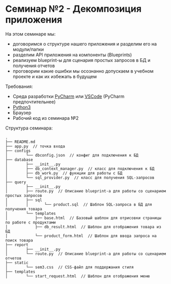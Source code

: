 # Семинар №2 - Декомпозиция приложения

На этом семинаре мы:
- договоримся о структуре нашего приложения и разделим его на модули/папки
- разделим API приложения на компоненты (Blueprints)
- реализуем blueprint-ы для сценария простых запросов в БД и получения отчетов
- проговорим какие ошибки мы осознанно допускаем в учебном проекте и как их избежать в будущем

Требования:
- Среда разработки [PyCharm](https://www.jetbrains.com/pycharm/download) или [VSCode](https://code.visualstudio.com/) (PyCharm предпочтительнее)
- [Python3](https://www.python.org/downloads/)
- Браузер
- Рабочий код из семинара №2

Структура семинара:
```
.
├── README.md
├── app.py  // точка входа
├── configs
│        └── dbconfig.json  // конфиг для подключения к БД
├── database
│        ├── __init__.py
│        ├── db_context_manager.py  // класс для подключения к БД
│        ├── db_work.py  // фукнции для работы с БД
│        └── sql_provider.py  // класс для получения SQL-запросов
├── query
│        ├── __init__.py
│        ├── route.py  // Описание blueprint-а для работы со сценарием простых запросов
│        ├── sql
│        │       └── product.sql  // Шаблон SQL-запроса в БД для получения товара
│        └── templates
│            ├── base.html  // Базовый шаблон для отрисовки страницы по работе с продуктами
│            ├── db_result.html  // Шаблон для отображения товара из БД
│            └── product_form.html  // Шаблон для ввода запроса на поиск товара
├── report
│        ├── __init__.py
│        └── route.py  // Описание blueprint-а для работы со сценарием отчетов
├── static
│        └── sem3.css  // CSS-файл для поддержания стиля
├── templates
│        └── start_request.html  // Шаблон для отображения меню
```

